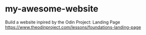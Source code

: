 # my-awesome-website
Build a website inpired by the Odin Project: Landing Page 
https://www.theodinproject.com/lessons/foundations-landing-page
